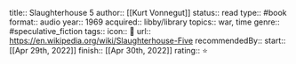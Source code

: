 title:: Slaughterhouse 5
author:: [[Kurt Vonnegut]] 
status:: read
type:: #book
format:: audio
year:: 1969
acquired:: libby/library
topics:: war, time
genre:: #speculative_fiction 
tags::
icon:: 📖
url:: https://en.wikipedia.org/wiki/Slaughterhouse-Five
recommendedBy::
start:: [[Apr 29th, 2022]] 
finish:: [[Apr 30th, 2022]] 
rating:: ⭐️
